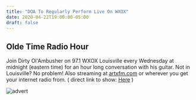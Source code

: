 ```yaml
---
title: "DOA To Regularly Perform Live On WXOX"
date: 2020-04-22T19:00:00-05:00
draft: false
---
```


## Olde Time Radio Hour 

Join Dirty Ol'Ambusher on 97.1 WXOX Louisville every Wednesday at
midnight (eastern time) for an hour long conversation with his guitar.
Not in Louisville? No problem! Also streaming at
[artxfm.com](http://artxfm.com) or wherever you get your internet radio
from.  ( direct link to show: [Here](https://spinitron.com/WXOX/show/204320/D-O-A-Olde-Time-Radio-Hour) )


![advert](/img/doa-radio-hour-bad-advert.jpg)

